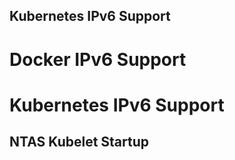 Kubernetes IPv6 Support
-----------------------------
# Docker IPv6 Support

# Kubernetes IPv6 Support
## NTAS Kubelet Startup
